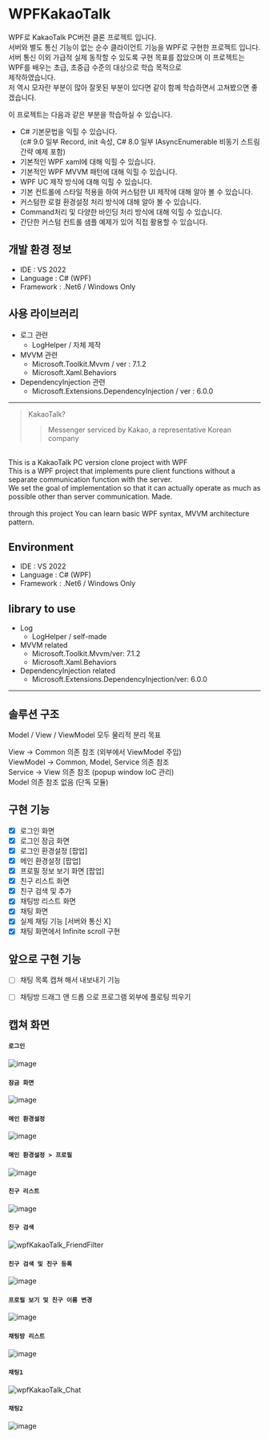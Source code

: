 # WPFKakaoTalk

WPF로 KakaoTalk PC버전 클론 프로젝트 입니다. <br/>
서버와 별도 통신 기능이 없는 순수 클라이언트 기능을 WPF로 구현한 프로젝트 입니다. <br/>
서버 통신 이외 가급적 실제 동작할 수 있도록 구현 목표를 잡았으며 이 프로젝트는 WPF를 배우는 초급, 초중급 수준의 대상으로 학습 목적으로 <br/>
제작하였습니다. <br/>
저 역시 모자란 부분이 많아 잘못된 부분이 있다면 같이 함께 학습하면서 고쳐봤으면 좋겠습니다.

이 프로젝트는 다음과 같은 부분을 학습하실 수 있습니다.<br/>
- C# 기본문법을 익힐 수 있습니다.<br/>
(c# 9.0 일부 Record,  init 속성, C# 8.0 일부 IAsyncEnumerable 비동기 스트림 간략 예제 포함)
- 기본적인 WPF xaml에 대해 익힐 수 있습니다.
- 기본적인 WPF MVVM 패턴에 대해 익힐 수 있습니다.
- WPF UC 제작 방식에 대해 익힐 수 있습니다.
- 기본 컨트롤에 스타일 적용을 하여 커스텀한 UI 제작에 대해 알아 볼 수 있습니다.
- 커스텀한 로컬 환경설정 처리 방식에 대해 알아 볼 수 있습니다.
- Command처리 및 다양한 바인딩 처리 방식에 대해 익힐 수 있습니다.
- 간단한 커스텀 컨트롤 샘플 예제가 있어 직접 활용할 수 있습니다.

개발 환경 정보
-

- IDE : VS 2022
- Language : C# (WPF)
- Framework : .Net6 / Windows Only

사용 라이브러리
-

- 로그 관련
  - LogHelper / 자체 제작
- MVVM 관련
  - Microsoft.Toolkit.Mvvm / ver : 7.1.2
  - Microsoft.Xaml.Behaviors
- DependencyInjection 관련
  - Microsoft.Extensions.DependencyInjection / ver : 6.0.0


***

> KakaoTalk?
>> Messenger serviced by Kakao, a representative Korean company

<br/>
This is a KakaoTalk PC version clone project with WPF<br/>
This is a WPF project that implements pure client functions without a separate communication function with the server.<br/>
We set the goal of implementation so that it can actually operate as much as possible other than server communication.
Made.
<br/><br/>
through this project
You can learn basic WPF syntax, MVVM architecture pattern.

Environment
-

- IDE : VS 2022
- Language : C# (WPF)
- Framework : .Net6 / Windows Only

library to use
-

- Log
  - LogHelper / self-made
- MVVM related
  - Microsoft.Toolkit.Mvvm/ver: 7.1.2
  - Microsoft.Xaml.Behaviors
- DependencyInjection related
  - Microsoft.Extensions.DependencyInjection/ver: 6.0.0

***


솔루션 구조
-

Model / View / ViewModel 모두 물리적 분리 목표


View -> Common 의존 참조 (외부에서 ViewModel 주입)<br/>
ViewModel -> Common, Model, Service 의존 참조<br/>
Service -> View 의존 참조 (popup window IoC 관리) <br/>
Model 의존 참조 없음 (단독 모듈)

구현 기능
-

- [x] 로그인 화면
- [x] 로그인 잠금 화면
- [x] 로그인 환경설정 [팝업]
- [x] 메인 환경설정 [팝업]
- [x] 프로필 정보 보기 화면 [팝업]
- [x] 친구 리스트 화면
- [x] 친구 검색 및 추가
- [x] 채팅방 리스트 화면
- [x] 채팅 화면
- [x] 실제 채팅 기능 [서버와 통신 X]
- [x] 채팅 화면에서 Infinite scroll 구현

앞으로 구현 기능
-

- [ ] 채팅 목록 캡쳐 해서 내보내기 기능
- [ ] 채팅방 드래그 앤 드롭 으로 프로그램 외부에 플로팅 띄우기


캡쳐 화면
-

#### `로그인`
![image](https://user-images.githubusercontent.com/13028129/168229017-63e40d38-4b87-45bc-b040-fea457932bef.png)


#### `잠금 화면`
![image](https://user-images.githubusercontent.com/13028129/168453264-f05b781f-b9ce-49da-a4ea-0f9fca887631.png)


#### `메인 환경설정`
![image](https://user-images.githubusercontent.com/13028129/168229251-a6136f83-1388-40b7-bc8b-fbb3b5be3c78.png)


#### `메인 환경설정 > 프로필`
![image](https://user-images.githubusercontent.com/13028129/168229303-30a339a1-49ee-4ef6-8dba-d1d532ad23fb.png)


#### `친구 리스트`
![image](https://user-images.githubusercontent.com/13028129/168229352-954a75b4-0eff-474c-af10-b4c50658307c.png)


#### `친구 검색`
![wpfKakaoTalk_FriendFilter](https://user-images.githubusercontent.com/13028129/169466846-1fc9317e-90a0-44aa-bf2e-88e138ca7015.gif)


#### `친구 검색 및 친구 등록`
![image](https://user-images.githubusercontent.com/13028129/168712827-ad47f974-ba86-46f8-ac76-db5f1bab5621.png)


#### `프로필 보기 및 친구 이름 변경`
![image](https://user-images.githubusercontent.com/13028129/168711985-78ebf7d5-cd69-404d-a5e8-54fa3933665f.png)


#### `채팅방 리스트`
![image](https://user-images.githubusercontent.com/13028129/168229381-1d8329de-3c4d-4b34-8d6d-8bd8a270695c.png)<br/>


#### `채팅1`
![wpfKakaoTalk_Chat](https://user-images.githubusercontent.com/13028129/169466176-c6977249-462d-4057-a35a-16a1e5fe8654.gif)


#### `채팅2`
![image](https://user-images.githubusercontent.com/13028129/169466073-f4e1e605-eaab-4c80-9c8c-6a59e772aa05.png)
